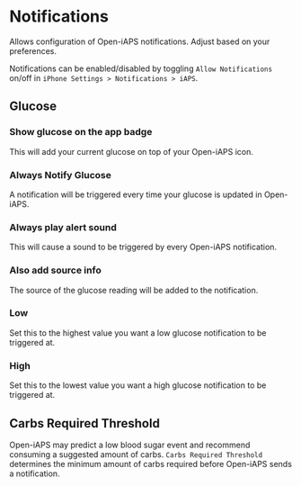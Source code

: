 # Notifications
Allows configuration of Open-iAPS notifications. Adjust based on your preferences.

Notifications can be enabled/disabled by toggling `Allow Notifications` on/off in `iPhone Settings > Notifications > iAPS`.

## Glucose

### Show glucose on the app badge
This will add your current glucose on top of your Open-iAPS icon.

### Always Notify Glucose
A notification will be triggered every time your glucose is updated in Open-iAPS.

### Always play alert sound
This will cause a sound to be triggered by every Open-iAPS notification.

### Also add source info
The source of the glucose reading will be added to the notification.

### Low
Set this to the highest value you want a low glucose notification to be triggered at.

### High
Set this to the lowest value you want a high glucose notification to be triggered at.

## Carbs Required Threshold
Open-iAPS may predict a low blood sugar event and recommend consuming a suggested amount of carbs. `Carbs Required Threshold` determines the minimum amount of carbs required before Open-iAPS sends a notification. 
